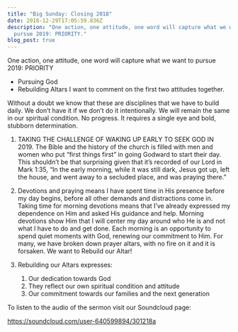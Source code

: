 ```yaml
---
title: "Big Sunday: Closing 2018"
date: 2018-12-29T17:05:59.836Z
description: "One action, one attitude, one word will capture what we want to
  pursue 2019: PRIORITY."
blog_post: true
---
```

One action, one attitude, one word will capture what we want to pursue 2019: PRIORITY

* Pursuing God
* Rebuilding Altars
  I want to comment on the first two attitudes together.

Without a doubt we know that these are disciplines that we have to build daily. We don’t have it if we don’t do it intentionally. We will remain the same in our spiritual condition. No progress. It requires a single eye and bold, stubborn determination.

1. TAKING THE CHALLENGE OF WAKING UP EARLY TO SEEK GOD IN 2019. The Bible and the history of the church is filled with men and women who put “first things first” in going Godward to start their day. This shouldn’t be that surprising given that it’s recorded of our Lord in Mark 1:35, “In the early morning, while it was still dark, Jesus got up, left the house, and went away to a secluded place, and was praying there.”
2. Devotions and praying means I have spent time in His presence before my day begins, before all other demands and distractions come in. Taking time for morning devotions means that I’ve already expressed my dependence on Him and asked His guidance and help. Morning devotions show Him that I will center my day around who He is and not what I have to do and get done. Each morning is an opportunity to spend quiet moments with God, renewing our commitment to Him.  For many, we have broken down prayer altars, with no fire on it and it is forsaken. We want to Rebuild our Altar!
3. Rebuilding our Altars expresses:

   1. Our dedication towards God
   2. They reflect our own spiritual condition and attitude
   3. Our commitment towards our families and the next generation

To listen to the audio of the sermon visit our Soundcloud page:

<https://soundcloud.com/user-640599894/301218a>